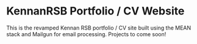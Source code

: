 # KennanRSB Portfolio / CV Website

This is the revamped Kennan RSB portfolio / CV site built using the MEAN stack and Mailgun for email processing. Projects to come soon!

